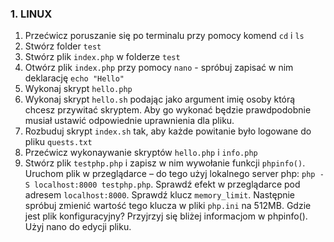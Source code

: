 ### 1. LINUX ###

1. Przećwicz poruszanie się po terminalu przy pomocy komend `cd` i `ls`
2. Stwórz folder `test`
3. Stwórz plik `index.php` w folderze `test`
4. Otwórz plik `index.php` przy pomocy `nano` - spróbuj zapisać w nim deklarację `echo "Hello"`
5. Wykonaj skrypt `hello.php`
6. Wykonaj skrypt `hello.sh` podając jako argument imię osoby którą chcesz przywitać skryptem. Aby go wykonać będzie prawdpodobnie musiał ustawić odpowiednie uprawnienia dla pliku. 
7. Rozbuduj skrypt `index.sh` tak, aby każde powitanie było logowane do pliku `quests.txt`
8. Przećwicz wykonaywanie skryptów `hello.php` i `info.php`
9. Stwórz plik `testphp.php` i zapisz w nim wywołanie funkcji `phpinfo()`. Uruchom plik w przeglądarce – do tego użyj lokalnego server php: `php -S localhost:8000 testphp.php`. Sprawdź efekt w przeglądarce pod adresem `localhost:8000`. Sprawdź klucz `memory_limit`. Następnie spróbuj zmienić wartość tego klucza w pliki `php.ini` na 512MB. Gdzie jest plik konfiguracyjny? Przyjrzyj się bliżej informacjom w phpinfo(). Użyj nano do edycji pliku. 
